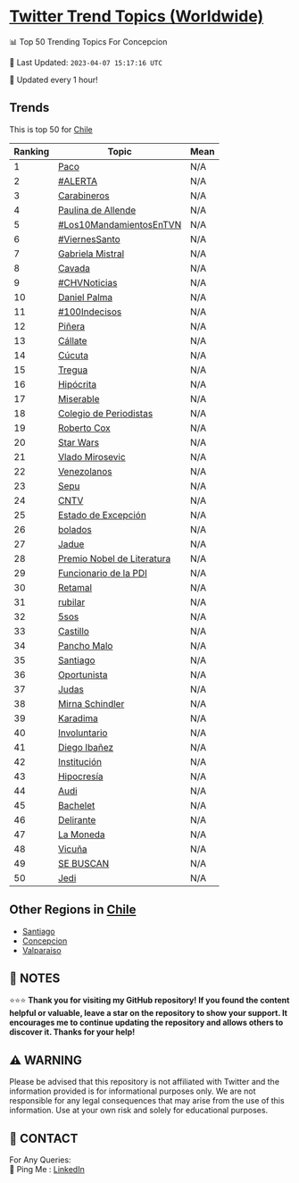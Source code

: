 [Twitter Trend Topics (Worldwide)](https://github.com/ErcinDedeoglu/Twitter-Trend-Topics)
==========


📊 Top 50 Trending Topics For Concepcion

📆 Last Updated: `2023-04-07 15:17:16 UTC`

🔧 Updated every 1 hour!


## Trends

This is top 50 for [Chile](</Chile>)

| Ranking | Topic | Mean |
| ------- | ------------ | ------------ |
| 1 | [Paco](http://twitter.com/search?q=Paco) | N/A |
| 2 | [#ALERTA](http://twitter.com/search?q=%23ALERTA) | N/A |
| 3 | [Carabineros](http://twitter.com/search?q=Carabineros) | N/A |
| 4 | [Paulina de Allende](http://twitter.com/search?q=Paulina+de+Allende) | N/A |
| 5 | [#Los10MandamientosEnTVN](http://twitter.com/search?q=%23Los10MandamientosEnTVN) | N/A |
| 6 | [#ViernesSanto](http://twitter.com/search?q=%23ViernesSanto) | N/A |
| 7 | [Gabriela Mistral](http://twitter.com/search?q=Gabriela+Mistral) | N/A |
| 8 | [Cavada](http://twitter.com/search?q=Cavada) | N/A |
| 9 | [#CHVNoticias](http://twitter.com/search?q=%23CHVNoticias) | N/A |
| 10 | [Daniel Palma](http://twitter.com/search?q=Daniel+Palma) | N/A |
| 11 | [#100Indecisos](http://twitter.com/search?q=%23100Indecisos) | N/A |
| 12 | [Piñera](http://twitter.com/search?q=Pi%c3%b1era) | N/A |
| 13 | [Cállate](http://twitter.com/search?q=C%c3%a1llate) | N/A |
| 14 | [Cúcuta](http://twitter.com/search?q=C%c3%bacuta) | N/A |
| 15 | [Tregua](http://twitter.com/search?q=Tregua) | N/A |
| 16 | [Hipócrita](http://twitter.com/search?q=Hip%c3%b3crita) | N/A |
| 17 | [Miserable](http://twitter.com/search?q=Miserable) | N/A |
| 18 | [Colegio de Periodistas](http://twitter.com/search?q=Colegio+de+Periodistas) | N/A |
| 19 | [Roberto Cox](http://twitter.com/search?q=Roberto+Cox) | N/A |
| 20 | [Star Wars](http://twitter.com/search?q=Star+Wars) | N/A |
| 21 | [Vlado Mirosevic](http://twitter.com/search?q=Vlado+Mirosevic) | N/A |
| 22 | [Venezolanos](http://twitter.com/search?q=Venezolanos) | N/A |
| 23 | [Sepu](http://twitter.com/search?q=Sepu) | N/A |
| 24 | [CNTV](http://twitter.com/search?q=CNTV) | N/A |
| 25 | [Estado de Excepción](http://twitter.com/search?q=Estado+de+Excepci%c3%b3n) | N/A |
| 26 | [bolados](http://twitter.com/search?q=bolados) | N/A |
| 27 | [Jadue](http://twitter.com/search?q=Jadue) | N/A |
| 28 | [Premio Nobel de Literatura](http://twitter.com/search?q=Premio+Nobel+de+Literatura) | N/A |
| 29 | [Funcionario de la PDI](http://twitter.com/search?q=Funcionario+de+la+PDI) | N/A |
| 30 | [Retamal](http://twitter.com/search?q=Retamal) | N/A |
| 31 | [rubilar](http://twitter.com/search?q=rubilar) | N/A |
| 32 | [5sos](http://twitter.com/search?q=5sos) | N/A |
| 33 | [Castillo](http://twitter.com/search?q=Castillo) | N/A |
| 34 | [Pancho Malo](http://twitter.com/search?q=Pancho+Malo) | N/A |
| 35 | [Santiago](http://twitter.com/search?q=Santiago) | N/A |
| 36 | [Oportunista](http://twitter.com/search?q=Oportunista) | N/A |
| 37 | [Judas](http://twitter.com/search?q=Judas) | N/A |
| 38 | [Mirna Schindler](http://twitter.com/search?q=Mirna+Schindler) | N/A |
| 39 | [Karadima](http://twitter.com/search?q=Karadima) | N/A |
| 40 | [Involuntario](http://twitter.com/search?q=Involuntario) | N/A |
| 41 | [Diego Ibañez](http://twitter.com/search?q=Diego+Iba%c3%b1ez) | N/A |
| 42 | [Institución](http://twitter.com/search?q=Instituci%c3%b3n) | N/A |
| 43 | [Hipocresía](http://twitter.com/search?q=Hipocres%c3%ada) | N/A |
| 44 | [Audi](http://twitter.com/search?q=Audi) | N/A |
| 45 | [Bachelet](http://twitter.com/search?q=Bachelet) | N/A |
| 46 | [Delirante](http://twitter.com/search?q=Delirante) | N/A |
| 47 | [La Moneda](http://twitter.com/search?q=La+Moneda) | N/A |
| 48 | [Vicuña](http://twitter.com/search?q=Vicu%c3%b1a) | N/A |
| 49 | [SE BUSCAN](http://twitter.com/search?q=SE+BUSCAN) | N/A |
| 50 | [Jedi](http://twitter.com/search?q=Jedi) | N/A |



## Other Regions in [Chile](</Chile>)

* [Santiago](</Chile/Santiago.md>)
* [Concepcion](</Chile/Concepcion.md>)
* [Valparaiso](</Chile/Valparaiso.md>)



## 📝 NOTES

⭐⭐⭐ **Thank you for visiting my GitHub repository! If you found the content helpful or valuable, leave a star on the repository to show your support. It encourages me to continue updating the repository and allows others to discover it. Thanks for your help!**


## ⚠️ WARNING

Please be advised that this repository is not affiliated with Twitter and the information provided is for informational purposes only. We are not responsible for any legal consequences that may arise from the use of this information. Use at your own risk and solely for educational purposes.


## 📨 CONTACT

 For Any Queries:  
            🏓 Ping Me : [LinkedIn](https://www.linkedin.com/in/ercindedeoglu/)
